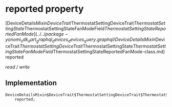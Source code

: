 


# reported property






[DeviceDetailsMixin$DeviceTrait$ThermostatSettingDeviceTrait$ThermostatSettingState$ThermostatSettingStateFanModeField$ThermostatSettingStateReportedFanMode](../../package-yonomi_sdk_dart_graphql_devices_devices_query.graphql/DeviceDetailsMixin$DeviceTrait$ThermostatSettingDeviceTrait$ThermostatSettingState$ThermostatSettingStateFanModeField$ThermostatSettingStateReportedFanMode-class.md) reported
  
_read / write_






## Implementation

```dart
DeviceDetailsMixin$DeviceTrait$ThermostatSettingDeviceTrait$ThermostatSettingState$ThermostatSettingStateFanModeField$ThermostatSettingStateReportedFanMode
    reported;


```







